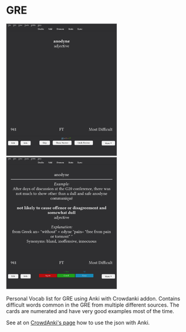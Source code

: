 # GRE

<img src="https://github.com/AlexBocken/GRE/blob/assets/front.png" alt="Front" width="300">
<img src="https://github.com/AlexBocken/GRE/blob/assets/back.png" alt="Back" width="300">

Personal Vocab list for GRE using Anki with Crowdanki addon.
Contains difficult words common in the GRE from multiple different sources. The cards are numerated and have very good examples most of the time.

See at on [CrowdAnki's page](https://ankiweb.net/shared/info/1788670778#snapshots) how to use the json with Anki.
